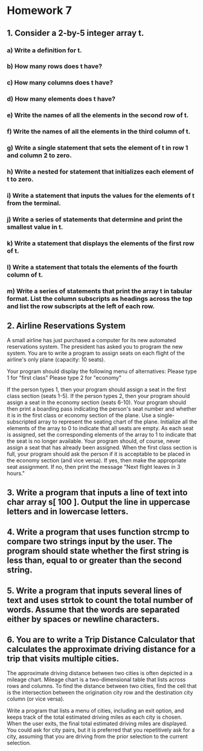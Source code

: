 # Homework 7

## 1. Consider a 2-by-5 integer array t.

### a) Write a definition for t.

### b) How many rows does t have?

### c) How many columns does t have?

### d) How many elements does t have?

### e) Write the names of all the elements in the second row of t.

### f) Write the names of all the elements in the third column of t.

### g) Write a single statement that sets the element of t in row 1 and column 2 to zero.

### h) Write a nested for statement that initializes each element of t to zero.

### i) Write a statement that inputs the values for the elements of t from the terminal.

### j) Write a series of statements that determine and print the smallest value in t.

### k) Write a statement that displays the elements of the first row of t.

### l) Write a statement that totals the elements of the fourth column of t.

### m) Write a series of statements that print the array t in tabular format. List the column subscripts as headings across the top and list the row subscripts at the left of each row.

## 2. Airline Reservations System

A small airline has just purchased a computer for its new automated reservations
system. The president has asked you to program the new system. You are to write a program to assign seats on each flight of the airline's only plane (capacity: 10 seats).

Your program should display the following menu of alternatives:
Please type 1 for "first class"
Please type 2 for "economy"

If the person types 1, then your program should assign a seat in the first class section (seats 1-5). If the person types 2, then your program should assign a seat in the economy section (seats 6-10). Your program should then print a boarding pass indicating the person's seat number and whether it is in the first class or economy section of the plane. Use a single-subscripted array to represent the seating chart of the plane. Initialize all the elements of the array to 0 to indicate that all seats are empty. As each seat is assigned, set the corresponding elements of the array to 1 to indicate that the seat is no
longer available. Your program should, of course, never assign a seat that has already been assigned. When the first class section is full, your program should ask the person if it is acceptable to be placed in the economy section (and vice versa). If yes, then make the appropriate seat assignment. If no, then print the message "Next flight leaves in 3 hours."

## 3. Write a program that inputs a line of text into char array s[ 100 ]. Output the line in uppercase letters and in lowercase letters.

## 4. Write a program that uses function strcmp to compare two strings input by the user. The program should state whether the first string is less than, equal to or greater than the second string.

## 5. Write a program that inputs several lines of text and uses strtok to count the total number of words. Assume that the words are separated either by spaces or newline characters.

## 6. You are to write a Trip Distance Calculator that calculates the approximate driving distance for a trip that visits multiple cities.

The approximate driving distance between two cities is often depicted in a mileage chart. Mileage chart is a two-dimensional table that lists across rows and columns. To find the distance between two cities, find the cell that is the intersection between the origination city row and the destination city column (or vice versa).

Write a program that lists a menu of cities, including an exit option, and keeps track of the total estimated driving miles as each city is chosen. When the user exits, the final total estimated driving miles are displayed.
You could ask for city pairs, but it is preferred that you repetitively ask for a city, assuming that you are driving from the prior selection to the current selection.
